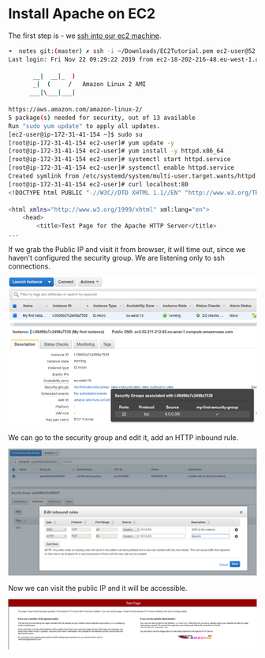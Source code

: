 # Install Apache on EC2

The first step is - we [ssh into our ec2 machine](06-ssh-overview.md).

```bash
➜  notes git:(master) ✗ ssh -i ~/Downloads/EC2Tutorial.pem ec2-user@52.211.212.92
Last login: Fri Nov 22 09:29:22 2019 from ec2-18-202-216-48.eu-west-1.compute.amazonaws.com

       __|  __|_  )
       _|  (     /   Amazon Linux 2 AMI
      ___|\___|___|

https://aws.amazon.com/amazon-linux-2/
5 package(s) needed for security, out of 13 available
Run "sudo yum update" to apply all updates.
[ec2-user@ip-172-31-41-154 ~]$ sudo su
[root@ip-172-31-41-154 ec2-user]# yum update -y
[root@ip-172-31-41-154 ec2-user]# yum install -y httpd.x86_64
[root@ip-172-31-41-154 ec2-user]# systemctl start httpd.service
[root@ip-172-31-41-154 ec2-user]# systemctl enable httpd.service
Created symlink from /etc/systemd/system/multi-user.target.wants/httpd.service to /usr/lib/systemd/system/httpd.service.
[root@ip-172-31-41-154 ec2-user]# curl localhost:80
<!DOCTYPE html PUBLIC "-//W3C//DTD XHTML 1.1//EN" "http://www.w3.org/TR/xhtml11/DTD/xhtml11.dtd">

<html xmlns="http://www.w3.org/1999/xhtml" xml:lang="en">
	<head>
		<title>Test Page for the Apache HTTP Server</title>
...


```

If we grab the Public IP and visit it from browser, it will time out, since we haven't configured the security group. We are listening only to ssh connections.

![](../../../images/2019-11-22-12-05-34.png)

We can go to the security group and edit it, add an HTTP inbound rule.

![](../../../images/2019-11-22-12-06-33.png)

Now we can visit the public IP and it will be accessible.

![](../../../images/2019-11-22-12-07-24.png)